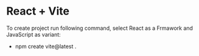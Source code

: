 # React + Vite

To create project run following command, select React as a Frmawork and JavaScript as variant:

- npm create vite@latest .
